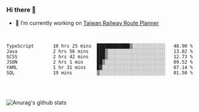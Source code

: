 ### Hi there 👋

- 🔭 I’m currently working on [Taiwan Railway Route Planner](https://github.com/Taiwan-Railway-Route-Planner)

<br/>

<!--START_SECTION:waka-->

```text
TypeScript       10 hrs 25 mins  ████████████▒░░░░░░░░░░░░   48.90 %
Java             2 hrs 56 mins   ███▒░░░░░░░░░░░░░░░░░░░░░   13.82 %
SCSS             2 hrs 42 mins   ███▒░░░░░░░░░░░░░░░░░░░░░   12.73 %
JSON             2 hrs 1 min     ██▒░░░░░░░░░░░░░░░░░░░░░░   09.52 %
YAML             1 hr 31 mins    █▓░░░░░░░░░░░░░░░░░░░░░░░   07.14 %
SQL              19 mins         ▒░░░░░░░░░░░░░░░░░░░░░░░░   01.50 %
```

<!--END_SECTION:waka-->

<br/>
<br/>

![Anurag's github stats](https://github-readme-stats.vercel.app/api?username=DepickereSven&show_icons=true&theme=tokyonight)



<!--
**DepickereSven/DepickereSven** is a ✨ _special_ ✨ repository because its `README.md` (this file) appears on your GitHub profile.

Here are some ideas to get you started:

- 🔭 I’m currently working on ...
- 🌱 I’m currently learning ...
- 👯 I’m looking to collaborate on ...
- 🤔 I’m looking for help with ...
- 💬 Ask me about ...
- 📫 How to reach me: ...
- 😄 Pronouns: ...
- ⚡ Fun fact: ...
-->
